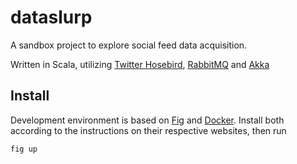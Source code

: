 # dataslurp

A sandbox project to explore social feed data acquisition.

Written in Scala, utilizing [Twitter Hosebird][1], [RabbitMQ][2] and [Akka][3]

[1]: https://github.com/twitter/hbc
[2]: http://rabbitmq.com
[3]: http://akka.io

## Install

Development environment is based on [Fig][1] and [Docker][2].  Install both according to the instructions on their respective websites, then run

    fig up
